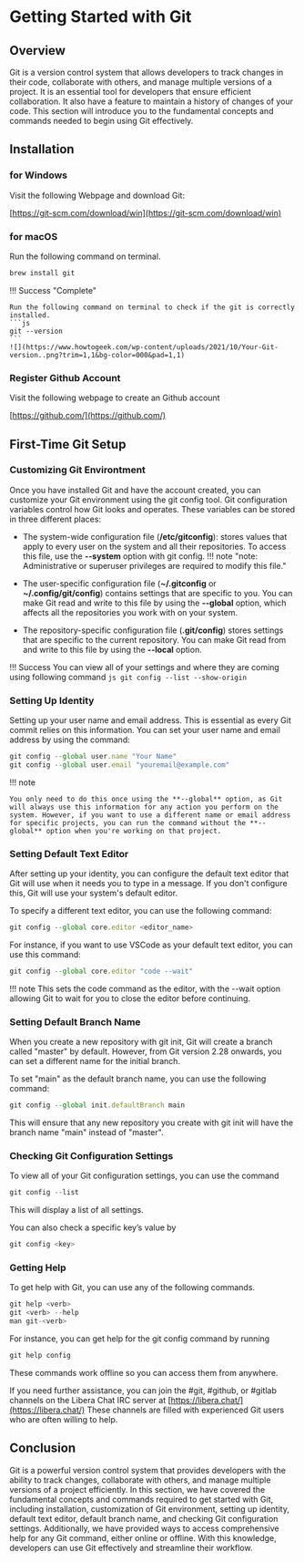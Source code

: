 # Getting Started with Git

## Overview

Git is a version control system that allows developers to track changes in their code, collaborate with others, and manage multiple versions of a project. It is an essential tool for developers that ensure efficient collaboration. It also have a feature to maintain a history of changes of your code. This section will introduce you to the fundamental concepts and commands needed to begin using Git effectively.

## Installation

### for Windows

Visit the following Webpage and download Git:

[https://git-scm.com/download/win](https://git-scm.com/download/win)

### for macOS

Run the following command on terminal.

```js
brew install git
```

!!! Success "Complete"

    Run the following command on terminal to check if the git is correctly installed.
    ```js
    git --version
    ```
    ![](https://www.howtogeek.com/wp-content/uploads/2021/10/Your-Git-version..png?trim=1,1&bg-color=000&pad=1,1)

### Register Github Account

Visit the following webpage to create an Github account

[https://github.com/](https://github.com/)

## First-Time Git Setup

### Customizing Git Environtment

Once you have installed Git and have the account created, you can customize your Git environment using the git config tool. Git configuration variables control how Git looks and operates. These variables can be stored in three different places:

- The system-wide configuration file (**/etc/gitconfig**): stores values that apply to every user on the system and all their repositories.
  To access this file, use the **--system** option with git config.
  !!! note "note: Administrative or superuser privileges are required to modify this file."

- The user-specific configuration file (**~/.gitconfig** or **~/.config/git/config**) contains settings that are specific to you.
  You can make Git read and write to this file by using the **--global** option, which affects all the repositories you work with on your system.

- The repository-specific configuration file (**.git/config**) stores settings that are specific to the current repository.
  You can make Git read from and write to this file by using the **--local** option.

!!! Success
    You can view all of your settings and where they are coming using following command
    ```js
    git config --list --show-origin
    ```

### Setting Up Identity

Setting up your user name and email address. This is essential as every Git commit relies on this information. You can set your user name and email address by using the command:

```js
git config --global user.name "Your Name"
git config --global user.email "youremail@example.com"
```

!!! note

    You only need to do this once using the **--global** option, as Git will always use this information for any action you perform on the system. However, if you want to use a different name or email address for specific projects, you can run the command without the **--global** option when you're working on that project.

### Setting Default Text Editor

After setting up your identity, you can configure the default text editor that Git will use when it needs you to type in a message. If you don't configure this, Git will use your system's default editor.

To specify a different text editor, you can use the following command:

```js
git config --global core.editor <editor_name>
```

For instance, if you want to use VSCode as your default text editor, you can use this command:

```js
git config --global core.editor "code --wait"
```

!!! note
    This sets the code command as the editor, with the --wait option allowing Git to wait for you to close the editor before continuing.

### Setting Default Branch Name

When you create a new repository with git init, Git will create a branch called "master" by default. However, from Git version 2.28 onwards, you can set a different name for the initial branch.

To set "main" as the default branch name, you can use the following command:

```js
git config --global init.defaultBranch main
```

This will ensure that any new repository you create with git init will have the branch name "main" instead of "master".

### Checking Git Configuration Settings

To view all of your Git configuration settings, you can use the command

```js
git config --list
```

This will display a list of all settings.

You can also check a specific key’s value by

```js
git config <key>
```

### Getting Help

To get help with Git, you can use any of the following commands.

```js
git help <verb>
git <verb> --help
man git-<verb>
```

For instance, you can get help for the git config command by running

```js
git help config
```

These commands work offline so you can access them from anywhere.

If you need further assistance, you can join the #git, #github, or #gitlab channels on the Libera Chat IRC server at [https://libera.chat/](https://libera.chat/) These channels are filled with experienced Git users who are often willing to help.

## Conclusion

Git is a powerful version control system that provides developers with the ability to track changes, collaborate with others, and manage multiple versions of a project efficiently. In this section, we have covered the fundamental concepts and commands required to get started with Git, including installation, customization of Git environment, setting up identity, default text editor, default branch name, and checking Git configuration settings. Additionally, we have provided ways to access comprehensive help for any Git command, either online or offline. With this knowledge, developers can use Git effectively and streamline their workflow.